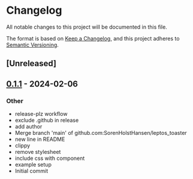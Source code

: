 # Changelog
All notable changes to this project will be documented in this file.

The format is based on [Keep a Changelog](https://keepachangelog.com/en/1.0.0/),
and this project adheres to [Semantic Versioning](https://semver.org/spec/v2.0.0.html).

## [Unreleased]

## [0.1.1](https://github.com/SorenHolstHansen/leptos_toaster/compare/v0.1.0...v0.1.1) - 2024-02-06

### Other
- release-plz workflow
- exclude .github in release
- add author
- Merge branch 'main' of github.com:SorenHolstHansen/leptos_toaster
- new line in README
- clippy
- remove stylesheet
- include css with component
- example setup
- Initial commit
